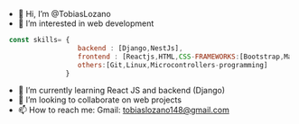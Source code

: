 - 👋 Hi, I’m @TobiasLozano
- 👀 I’m interested in web development
```js
 const skills= {
                  backend : [Django,NestJs],
                  frontend : [Reactjs,HTML,CSS-FRAMEWORKS:[Bootstrap,MaterialUI,Tailwind],
                  others:[Git,Linux,Microcontrollers-programming]
               }
 ```
- 🌱 I’m currently learning React JS and backend (Django)
- 💞️ I’m looking to collaborate on web projects
- 📫 How to reach me: Gmail: tobiaslozano148@gmail.com

<!---
TobiasLozano/TobiasLozano is a ✨ special ✨ repository because its `README.md` (this file) appears on your GitHub profile.
You can click the Preview link to take a look at your changes.
--->
